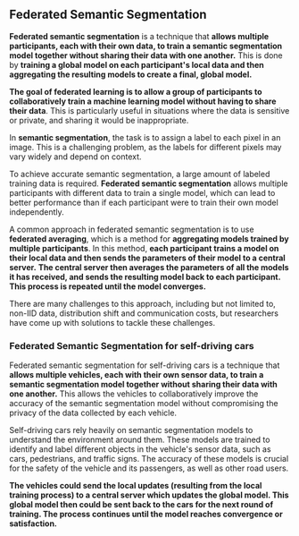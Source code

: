 ## Federated Semantic Segmentation

**Federated semantic segmentation** is a technique that **allows multiple participants, each with their own data, to train a semantic segmentation model together without sharing their data with one another.** This is done by **training a global model on each participant's local data and then aggregating the resulting models to create a final, global model.**

**The goal of federated learning is to allow a group of participants to collaboratively train a machine learning model without having to share their data**. This is particularly useful in situations where the data is sensitive or private, and sharing it would be inappropriate.

In **semantic segmentation**, the task is to assign a label to each pixel in an image. This is a challenging problem, as the labels for different pixels may vary widely and depend on context. 

To achieve accurate semantic segmentation, a large amount of labeled training data is required. **Federated semantic segmentation** allows multiple participants with different data to train a single model, which can lead to better performance than if each participant were to train their own model independently.

A common approach in federated semantic segmentation is to use **federated averaging**, which is a method for **aggregating models trained by multiple participants**. In this method, **each participant trains a model on their local data and then sends the parameters of their model to a central server.** **The central server then averages the parameters of all the models it has received, and sends the resulting model back to each participant. This process is repeated until the model converges.**

There are many challenges to this approach, including but not limited to, non-IID data, distribution shift and communication costs, but researchers have come up with solutions to tackle these challenges.

### Federated Semantic Segmentation for self-driving cars

Federated semantic segmentation for self-driving cars is a technique that **allows multiple vehicles, each with their own sensor data, to train a semantic segmentation model together without sharing their data with one another.** This allows the vehicles to collaboratively improve the accuracy of the semantic segmentation model without compromising the privacy of the data collected by each vehicle.

Self-driving cars rely heavily on semantic segmentation models to understand the environment around them. These models are trained to identify and label different objects in the vehicle's sensor data, such as cars, pedestrians, and traffic signs. The accuracy of these models is crucial for the safety of the vehicle and its passengers, as well as other road users.

**The vehicles could send the local updates (resulting from the local training process) to a central server which updates the global model. This global model then could be sent back to the cars for the next round of training. The process continues until the model reaches convergence or satisfaction.**
